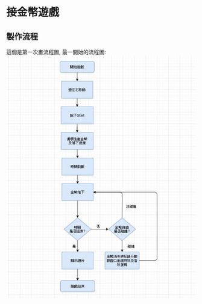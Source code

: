 接金幣遊戲
===================================================
製作流程
---------------------------------------------------
這個是第一次畫流程圖,
最一開始的流程圖:
![Alt 金幣流程圖](/img/flow-chart.jpg)
